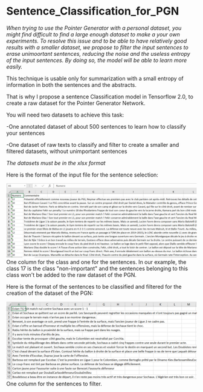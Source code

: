# Sentence_Classification_for_PGN

*When trying to use the Pointer Generator with a personal dataset, you might find difficult to find a large enough dataset to make a your own experiments. To resolve this issue and to be able to have relatively good results with a smaller dataset, we propose to filter the input sentences to erase unimoortant sentences, reducing the noise and the useless entropy of the input sentences. By doing so, the model will be able to learn more easily.*

This technique is usable only for summarization with a small entropy of information in both the sentences and the abstracts.

That is why I propose a sentence Classification model in Tensorflow 2.0, to create a raw dataset for the Pointer Generator Network.

You will need two datasets to achieve this task:

-One annotated dataset of about 500 sentences to learn how to classify your sentences

-One dataset of raw texts to classify and filter to create a smaller and filtered datasets, without unimportant sentences

*The datasets must be in the xlsx format*

Here is the format of the input file for the sentence selection:

![Screenshot](Format_Setence_Classification.PNG)
One column for the class and one for the sentences. In our example, the class 17 is the class "non-important" and the sentences belonging to this class won't be added to the raw dataset of the PGN.

Here is the format of the sentences to be classified and filtered for the creation of the dataset of the PGN:

![Screenshot](Format_Sentences_for_Dataset_Creation.PNG)
One column for the sentences to filter.
